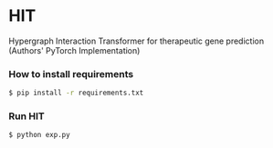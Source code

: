 # HIT
Hypergraph Interaction Transformer for therapeutic gene prediction (Authors' PyTorch Implementation)

### How to install requirements
```sh
$ pip install -r requirements.txt
```

### Run HIT 
```
$ python exp.py
```





